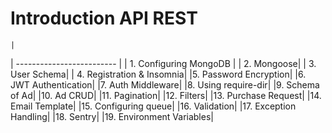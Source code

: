 # Introduction  API REST
    | 
| ------------------------- |
| 1.  Configuring MongoDB |
| 2.  Mongoose|
| 3.  User Schema|
| 4.  Registration & Insomnia|
|5.  Password Encryption|
|6.  JWT Authentication|
|7.  Auth Middleware|
|8.  Using require-dir|
|9.  Schema of Ad|
|10. Ad CRUD|
|11. Pagination|
|12. Filters|
|13. Purchase Request|
|14. Email Template|
|15. Configuring queue|
|16. Validation|
|17. Exception Handling|
|18. Sentry|
|19. Environment Variables| 
 
